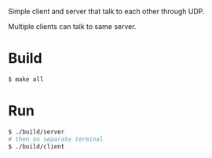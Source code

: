 Simple client and server that talk to each other through UDP.

Multiple clients can talk to same server.

# Build

```bash
$ make all
```

# Run

```bash
$ ./build/server
# then on separate terminal
$ ./build/client
```
